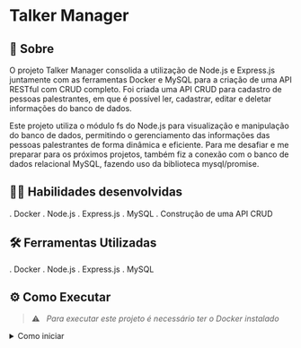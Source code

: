 # Talker Manager

## :page_with_curl: Sobre

O projeto Talker Manager consolida a utilização de Node.js e Express.js juntamente com as ferramentas Docker e MySQL para a criação de uma API RESTful com CRUD completo. Foi criada uma API CRUD para cadastro de pessoas palestrantes, em que é possível ler, cadastrar, editar e deletar informações do banco de dados.

Este projeto utiliza o módulo fs do Node.js para visualização e manipulação do banco de dados, permitindo o gerenciamento das informações das pessoas palestrantes de forma dinâmica e eficiente. Para me desafiar e me preparar para os próximos projetos, também fiz a conexão com o banco de dados relacional MySQL, fazendo uso da biblioteca mysql/promise.

## :woman_technologist: Habilidades desenvolvidas

. Docker
. Node.js
. Express.js
. MySQL
. Construção de uma API CRUD

## 🛠️ Ferramentas Utilizadas

. Docker
. Node.js
. Express.js
. MySQL

## ⚙️ Como Executar

> :warning: &nbsp; _Para executar este projeto é necessário ter o Docker instalado_

<details>
  <summary> Como iniciar </summary>
  <br>

1. Clone o repositório em uma pasta de preferência

```
git clone git@github.com:JessicaLopesDev/project-talker-manager.git
```

2. É necessario executar o comando abaixo no diretório raiz do projeto para rodar o projeto.

```
docker-compose up -d
```

3. As dependências do projeto serão instaladas juntamente com o início do container. Depois, digite os comandos abaixo para acessar o bash do container e iniciar o servidor no mesmo terminal em que o container foi orquestrado.

```
docker exec -it talker_manager bash
npm start
```

4. Para iniciar o servidor com live-reload, ao invés de <code>npm start</code> digite o comando abaixo

```
npm run dev
```

5. Para visualização da interface da API podem ser utilizados o Thunder Client, Postman, Insomnia ou alguma outra ferramenta de sua preferência
</details>
